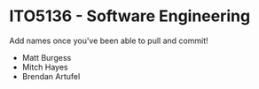 # ITO5136 - Software Engineering

Add names once you've been able to pull and commit!
* Matt Burgess
* Mitch Hayes
* Brendan Artufel